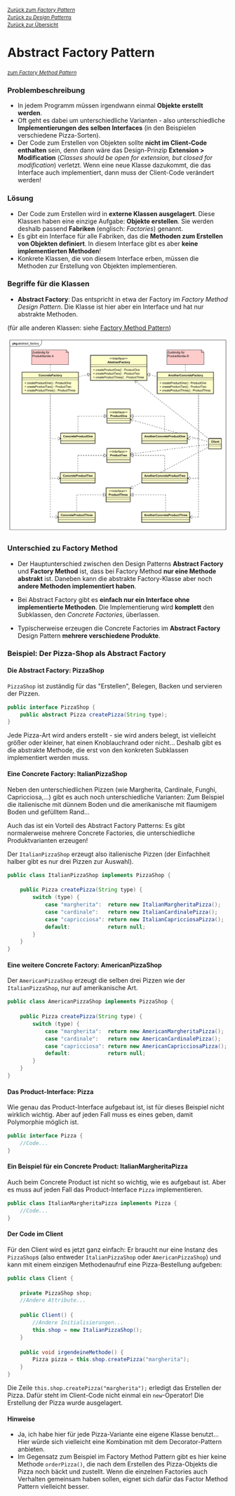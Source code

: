[<small>Zurück zum *Factory Pattern*</small>](../)  
[<small>Zurück zu *Design Patterns*</small>](../../)  
[<small>Zurück zur Übersicht</small>](../../../README.md)

# Abstract Factory Pattern

<small>[zum *Factory Method Pattern*](../factory-method/)</small>

### Problembeschreibung

- In jedem Programm müssen irgendwann einmal **Objekte erstellt werden**.
- Oft geht es dabei um unterschiedliche Varianten - also unterschiedliche **Implementierungen des selben Interfaces** (in den Beispielen verschiedene Pizza-Sorten).
- Der Code zum Erstellen von Objekten sollte **nicht im Client-Code enthalten** sein, denn dann wäre das Design-Prinzip **Extension > Modification** (*Classes should be open for extension, but closed for modification*) verletzt. Wenn eine neue Klasse dazukommt, die das Interface auch implementiert, dann muss der Client-Code verändert werden!



### Lösung

- Der Code zum Erstellen wird in **externe Klassen ausgelagert**. Diese Klassen haben eine einzige Aufgabe: **Objekte erstellen**. Sie werden deshalb passend **Fabriken** (englisch: *Factories*) genannt.
- Es gibt ein Interface für alle Fabriken, das die **Methoden zum Erstellen von Objekten definiert**. In diesem Interface gibt es aber **keine implementierten Methoden**!
- Konkrete Klassen, die von diesem Interface erben, müssen die Methoden zur Erstellung von Objekten implementieren.



### Begriffe für die Klassen

- **Abstract Factory**: Das entspricht in etwa der Factory im *Factory Method Design Pattern*. Die Klasse ist hier aber ein Interface und hat nur abstrakte Methoden.

(für alle anderen Klassen: siehe [Factory Method Pattern](../factory-method/))

![UML-Klassendiagramm zum Abstract Factory Pattern](classdiagram.svg)



### Unterschied zu Factory Method

- Der Hauptunterschied zwischen den Design Patterns **Abstract Factory** und **Factory Method** ist, dass bei Factory Method **nur eine Methode abstrakt** ist. Daneben kann die abstrakte Factory-Klasse aber noch **andere Methoden implementiert haben**.
- Bei Abstract Factory gibt es **einfach nur ein Interface ohne implementierte Methoden**. Die Implementierung wird **komplett** den Subklassen, den *Concrete Factories*, überlassen.

- Typischerweise erzeugen die Concrete Factories im **Abstract Factory** Design Pattern **mehrere verschiedene Produkte**.



### Beispiel: Der Pizza-Shop als Abstract Factory

#### Die Abstract Factory: PizzaShop

`PizzaShop` ist zuständig für das "Erstellen", Belegen, Backen und servieren der Pizzen.

```java
public interface PizzaShop {
    public abstract Pizza createPizza(String type);
}
```

Jede Pizza-Art wird anders erstellt - sie wird anders belegt, ist vielleicht größer oder kleiner, hat einen Knoblauchrand oder nicht... Deshalb gibt es die abstrakte Methode, die erst von den konkreten Subklassen implementiert werden muss.



#### Eine Concrete Factory: ItalianPizzaShop

Neben den unterschiedlichen Pizzen (wie Margherita, Cardinale, Funghi, Capricciosa,...) gibt es auch noch unterschiedliche Varianten: Zum Beispiel die italienische mit dünnem Boden und die amerikanische mit flaumigem Boden und gefülltem Rand...

Auch das ist ein Vorteil des Abstract Factory Patterns: Es gibt normalerweise mehrere Concrete Factories, die unterschiedliche Produktvarianten erzeugen!

Der `ItalianPizzaShop` erzeugt also italienische Pizzen (der Einfachheit halber gibt es nur drei Pizzen zur Auswahl).

```java
public class ItalianPizzaShop implements PizzaShop {
    
    public Pizza createPizza(String type) {
        switch (type) {
            case "margherita":	return new ItalianMargheritaPizza();
            case "cardinale":	return new ItalianCardinalePizza();
            case "capricciosa":	return new ItalianCapricciosaPizza();
            default:			return null;
        }
    }
}
```



#### Eine weitere Concrete Factory: AmericanPizzaShop

Der `AmericanPizzaShop` erzeugt die selben drei Pizzen wie der `ItalianPizzaShop`, nur auf amerikanische Art.

```java
public class AmericanPizzaShop implements PizzaShop {

    public Pizza createPizza(String type) {
        switch (type) {
            case "margherita":	return new AmericanMargheritaPizza();
            case "cardinale":	return new AmericanCardinalePizza();
            case "capricciosa":	return new AmericanCapricciosaPizza();
            default:			return null;
        }
    }
}
```



#### Das Product-Interface: Pizza

Wie genau das Product-Interface aufgebaut ist, ist für dieses Beispiel nicht wirklich wichtig. Aber auf jeden Fall muss es eines geben, damit Polymorphie möglich ist.

```java
public interface Pizza {
	//Code...
}
```



#### Ein Beispiel für ein Concrete Product: ItalianMargheritaPizza

Auch beim Concrete Product ist nicht so wichtig, wie es aufgebaut ist. Aber es muss auf jeden Fall das Product-Interface `Pizza` implementieren.

```java
public class ItalianMargheritaPizza implements Pizza {
    //Code...
}
```



#### Der Code im Client

Für den Client wird es jetzt ganz einfach: Er braucht nur eine Instanz des `PizzaShop`s (also entweder `ItalianPizzaShop` oder `AmericanPizzaShop`) und kann mit einem einzigen Methodenaufruf eine Pizza-Bestellung aufgeben:

```java
public class Client {
    
    private PizzaShop shop;
    //Andere Attribute...
    
    public Client() {
        //Andere Initialisierungen...
        this.shop = new ItalianPizzaShop();
    }
    
    public void irgendeineMethode() {
        Pizza pizza = this.shop.createPizza("margherita");
    }
}
```

Die Zeile `this.shop.createPizza("margherita");` erledigt das Erstellen der Pizza. Dafür steht im Client-Code nicht einmal ein `new`-Operator! Die Erstellung der Pizza wurde ausgelagert.



#### Hinweise

- Ja, ich habe hier für jede Pizza-Variante eine eigene Klasse benutzt... Hier würde sich vielleicht eine Kombination mit dem Decorator-Pattern anbieten.
- Im Gegensatz zum Beispiel im Factory Method Pattern gibt es hier keine Methode `orderPizza()`, die nach dem Erstellen des Pizza-Objekts die Pizza noch bäckt und zustellt. Wenn die einzelnen Factories auch Verhalten gemeinsam haben sollen, eignet sich dafür das Factor Method Pattern vielleicht besser.